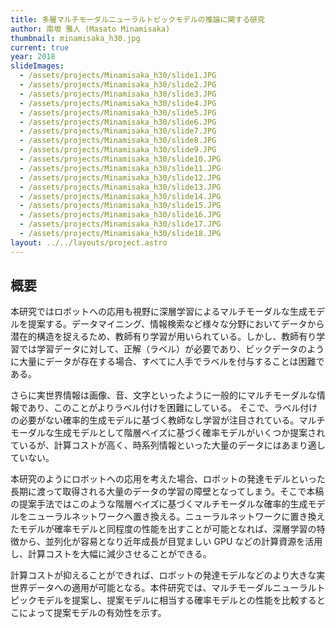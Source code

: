 ```yaml
---
title: 多層マルチモーダルニューラルトピックモデルの推論に関する研究
author: 南坂 雅人 (Masato Minamisaka)
thumbnail: minamisaka_h30.jpg
current: true
year: 2018
slideImages:
  - /assets/projects/Minamisaka_h30/slide1.JPG
  - /assets/projects/Minamisaka_h30/slide2.JPG
  - /assets/projects/Minamisaka_h30/slide3.JPG
  - /assets/projects/Minamisaka_h30/slide4.JPG
  - /assets/projects/Minamisaka_h30/slide5.JPG
  - /assets/projects/Minamisaka_h30/slide6.JPG
  - /assets/projects/Minamisaka_h30/slide7.JPG
  - /assets/projects/Minamisaka_h30/slide8.JPG
  - /assets/projects/Minamisaka_h30/slide9.JPG
  - /assets/projects/Minamisaka_h30/slide10.JPG
  - /assets/projects/Minamisaka_h30/slide11.JPG
  - /assets/projects/Minamisaka_h30/slide12.JPG
  - /assets/projects/Minamisaka_h30/slide13.JPG
  - /assets/projects/Minamisaka_h30/slide14.JPG
  - /assets/projects/Minamisaka_h30/slide15.JPG
  - /assets/projects/Minamisaka_h30/slide16.JPG
  - /assets/projects/Minamisaka_h30/slide17.JPG
  - /assets/projects/Minamisaka_h30/slide18.JPG
layout: ../../layouts/project.astro
---
```


## 概要

本研究ではロボットへの応用も視野に深層学習によるマルチモーダルな生成モデルを提案する。データマイニング、情報検索など様々な分野においてデータから潜在的構造を捉えるため、教師有り学習が用いられている。しかし、教師有り学習では学習データに対して、正解（ラベル）が必要であり、ビックデータのように大量にデータが存在する場合、すべてに人手でラベルを付与することは困難である。

さらに実世界情報は画像、音、文字といったように一般的にマルチモーダルな情報であり、このことがよりラベル付けを困難にしている。 そこで、ラベル付けの必要がない確率的生成モデルに基づく教師なし学習が注目されている。マルチモーダルな生成モデルとして階層ベイズに基づく確率モデルがいくつか提案されているが、計算コストが高く、時系列情報といった大量のデータにはあまり適していない。

本研究のようにロボットへの応用を考えた場合、ロボットの発達モデルといった長期に渡って取得される大量のデータの学習の障壁となってしまう。そこで本稿の提案手法ではこのような階層ベイズに基づくマルチモーダルな確率的生成モデルをニューラルネットワークへ置き換える。ニューラルネットワークに置き換えたモデルが確率モデルと同程度の性能を出すことが可能となれば、深層学習の特徴から、並列化が容易となり近年成長が目覚ましい GPU などの計算資源を活用し、計算コストを大幅に減少させることができる。

計算コストが抑えることができれば、ロボットの発達モデルなどのより大きな実世界データへの適用が可能となる。本件研究では、マルチモーダルニューラルトピックモデルを提案し、提案モデルに相当する確率モデルとの性能を比較するとこによって提案モデルの有効性を示す。
